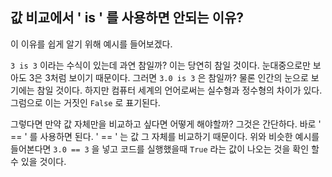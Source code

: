 ## 값 비교에서 ' is ' 를 사용하면 안되는 이유?
 이 이유를 쉽게 알기 위해 예시를 들어보겠다.

`3 is 3` 이라는 수식이 있는데 과연 참일까? 이는 당연히 참일 것이다. 눈대중으로만 보아도 3은 3처럼 보이기 때문이다. 그러면 `3.0 is 3` 은 참일까? 물론 인간의 눈으로 보기에는 참일 것이다. 하지만 컴퓨터 세계의 언어로써는 실수형과 정수형의 차이가 있다. 그럼으로 이는 거짓인 `False` 로 표기된다.  


그렇다면 만약 값 자체만을 비교하고 싶다면 어떻게 해야할까? 그것은 간단하다. 바로 ' == ' 를 사용하면 된다. ' == ' 는 값 그 자체를 비교하기 때문이다. 위와 비슷한 예시를 들어본다면 `3.0 == 3` 을 넣고 코드를 실행했을때 `True` 라는 값이 나오는 것을 확인 할 수 있을 것이다.
